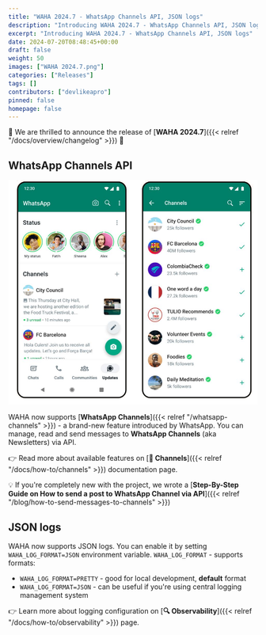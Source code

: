 ```yaml
---
title: "WAHA 2024.7 - WhatsApp Channels API, JSON logs"
description: "Introducing WAHA 2024.7 - WhatsApp Channels API, JSON logs"
excerpt: "Introducing WAHA 2024.7 - WhatsApp Channels API, JSON logs"
date: 2024-07-20T08:48:45+00:00
draft: false
weight: 50
images: ["WAHA 2024.7.png"]
categories: ["Releases"]
tags: []
contributors: ["devlikeapro"]
pinned: false
homepage: false
---
```


🎉 We are thrilled to announce the release of [**WAHA 2024.7**]({{< relref "/docs/overview/changelog" >}}) 🎉 


## WhatsApp Channels API
![](whatsapp-channels.png)

WAHA now supports [**WhatsApp Channels**]({{< relref "/whatsapp-channels" >}}) - a brand-new feature introduced by WhatsApp. 
You can manage, read and send messages to **WhatsApp Channels** (aka Newsletters) via API.

👉 Read more about available features on [**📢 Channels**]({{< relref "/docs/how-to/channels" >}}) documentation page.

💡 If you're completely new with the project, we wrote a 
[**Step-By-Step Guide on How to send a post to WhatsApp Channel via API**]({{< relref "/blog/how-to-send-messages-to-channels" >}})

## JSON logs
WAHA now supports JSON logs. You can enable it by setting `WAHA_LOG_FORMAT=JSON` environment variable.
`WAHA_LOG_FORMAT` - supports formats:
  - `WAHA_LOG_FORMAT=PRETTY` - good for local development, **default** format
  - `WAHA_LOG_FORMAT=JSON` - can be useful if you're using central logging management system

👉 Learn more about logging configuration on [**🔍 Observability**]({{< relref "/docs/how-to/observability" >}}) page.
